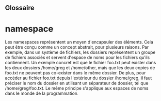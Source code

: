 
## Glossaire

# namespace

Les namespaces représentent un moyen d'encapsuler des éléments. Cela peut être conçu comme un concept abstrait, pour plusieurs raisons. 
Par exemple, dans un système de fichiers, les dossiers représentent un groupe de fichiers associés et servent d'espace de noms pour les fichiers qu'ils contiennent.
Un exemple concret est que le fichier foo.txt peut exister dans les deux dossiers /home/greg et /home/other, mais que les deux copies de foo.txt ne peuvent pas co-exister dans le même dossier. De plus, pour accéder au fichier foo.txt depuis l'extérieur du dossier /home/greg, il faut préciser le nom du dossier en utilisant un séparateur de dossier, tel que /home/greg/foo.txt. Le même principe s'applique aux espaces de noms dans le monde de la programmation.
